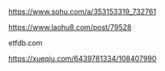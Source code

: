 https://www.sohu.com/a/353153319_732761

https://www.laohu8.com/post/79528

etfdb.com

https://xueqiu.com/6439781334/108407990